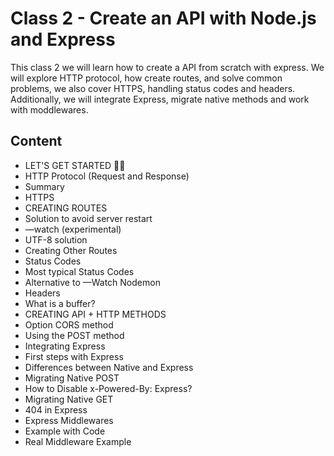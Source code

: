 # Class 2 - Create an API with Node.js and Express

This class 2 we will learn how to create a API from scratch with express. We will explore HTTP protocol, how create routes, and solve common problems, we also cover HTTPS, handling status codes and headers. Additionally, we will integrate Express, migrate native methods and work with moddlewares.

## Content
- LET'S GET STARTED 🤚🤚
- HTTP Protocol (Request and Response)
- Summary
- HTTPS
- CREATING ROUTES
- Solution to avoid server restart
- —watch (experimental)
- UTF-8 solution
- Creating Other Routes
- Status Codes
- Most typical Status Codes
- Alternative to —Watch Nodemon
- Headers
- What is a buffer?
- CREATING API + HTTP METHODS
- Option CORS method
- Using the POST method
- Integrating Express
- First steps with Express
- Differences between Native and Express
- Migrating Native POST
- How to Disable x-Powered-By: Express?
- Migrating Native GET
- 404 in Express
- Express Middlewares
- Example with Code
- Real Middleware Example